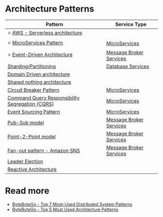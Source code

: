 # Architecture Patterns

| Pattern                                                                                                                           | Service Type                                      |
|-----------------------------------------------------------------------------------------------------------------------------------|---------------------------------------------------|
| :star: [AWS - Serverless architecture](../2_AWS/AWS-Serverless-Architecture.md)                                           |                                                   |
| :star: [MicroServices Pattern](../5_MicroServices/DesignPatterns/Readme.md)                                                    | [MicroServices](../5_MicroServices/Readme.md)  |
| :star: [Event-Driven Architecture](../4_MessageBrokersEDA/EventDrivenArchitecture/Readme.md)                                      | [Message Broker Services](../4_MessageBrokersEDA) |
| [Sharding/Partitioning](../3_Databases/3_ScalabilityTechniques/PartitioningSharding/Readme.md)                             | [Database Services](../3_Databases/)       |
| [Domain Driven architecture](DomainDrivenDevelopment.md)                                                                          |                                                   |
| [Shared nothing architecture](SharedNothingArchitecture.md)                                                                       |                                                   |
| [Circuit Breaker Pattern](CircuitBreaker.md)                                                                                      | [MicroServices](../5_MicroServices/Readme.md)  |
| [Command Query Responsibility Segregation (CQRS)](../5_MicroServices/DesignPatterns/CQRS.md)                                   | [MicroServices](../5_MicroServices/Readme.md)  |
| [Event Sourcing Pattern](../5_MicroServices/DesignPatterns/EventSourcing.md)                                                   | [MicroServices](../5_MicroServices/Readme.md)  |
| [Pub-Sub model](../4_MessageBrokersEDA/EventDrivenArchitecture/PubSubModel.md)                                                    | [Message Broker Services](../4_MessageBrokersEDA) |
| [Point-2-Point model](../4_MessageBrokersEDA/EventDrivenArchitecture/PointToPointModel.md)                                        | [Message Broker Services](../4_MessageBrokersEDA) |
| [Fan-out pattern - Amazon SNS](../2_AWS/5_MessageBrokerServices/AmazonSNS.md)                                             | [Message Broker Services](../4_MessageBrokersEDA) |
| [Leader Election](../10_ClusterCoordination/Readme.md)                                                                    |                                                   |
| [Reactive Architecture](https://medium.com/big-data-cloud-computing-and-distributed-systems/reactive-architecture-i-5652f944f8fb) |                                                   |

# Read more
- [ByteByteGo - Top 7 Most-Used Distributed System Patterns](https://www.youtube.com/watch?v=nH4qjmP2KEE)
- [ByteByteGo - Top 5 Most Used Architecture Patterns](https://www.youtube.com/watch?v=f6zXyq4VPP8)
